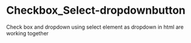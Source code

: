 # Checkbox_Select-dropdownbutton
Check box and dropdown using select element as dropdown in html are working together

